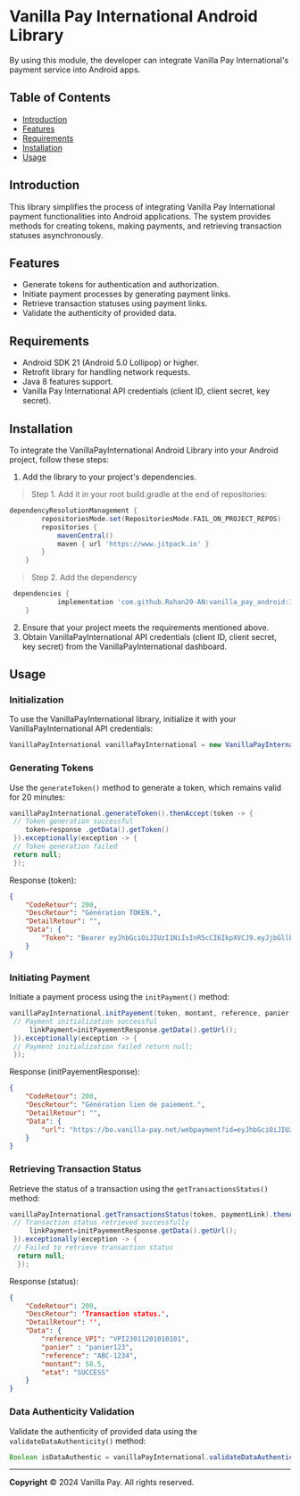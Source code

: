 

# Vanilla Pay International Android Library

By using this module, the developer can integrate Vanilla Pay International's payment service into Android apps.

## Table of Contents

- [Introduction](#introduction)
- [Features](#features)
- [Requirements](#requirements)
- [Installation](#installation)
- [Usage](#usage)

## Introduction

This library simplifies the process of integrating Vanilla Pay International payment functionalities into Android applications. The system provides methods for creating tokens, making payments, and retrieving transaction statuses asynchronously.

## Features

- Generate tokens for authentication and authorization.
- Initiate payment processes by generating payment links.
- Retrieve transaction statuses using payment links.
- Validate the authenticity of provided data.

## Requirements

- Android SDK 21 (Android 5.0 Lollipop) or higher.
- Retrofit library for handling network requests.
- Java 8 features support.
- Vanilla Pay International  API credentials (client ID, client secret, key secret).

## Installation

To integrate the VanillaPayInternational Android Library into your Android project, follow these steps:

1. Add the library to your project's dependencies.
> Step 1. Add it in your root build.gradle at the end of repositories:
```gradle  
dependencyResolutionManagement {
		repositoriesMode.set(RepositoriesMode.FAIL_ON_PROJECT_REPOS)
		repositories {
			mavenCentral()
			maven { url 'https://www.jitpack.io' }
		}
	} 
```  

> Step 2. Add the dependency

```gradle  
 dependencies {
	        implementation 'com.github.Rohan29-AN:vanilla_pay_android:1.0.0'
	}
````  

2. Ensure that your project meets the requirements mentioned above.
3. Obtain VanillaPayInternational API credentials (client ID, client secret, key secret) from the VanillaPayInternational dashboard.

## Usage

### Initialization

To use the VanillaPayInternational library, initialize it with your VanillaPayInternational API credentials:

```java  
VanillaPayInternational vanillaPayInternational = new VanillaPayInternational(clientId, clientSecret, keySecret, vpiVersion);  
```  

### Generating Tokens

Use the `generateToken()` method to generate a token, which remains valid for 20 minutes:

```java  
vanillaPayInternational.generateToken().thenAccept(token -> {  
 // Token generation successful
    token=response .getData().getToken()
 }).exceptionally(exception -> {  
 // Token generation failed 
 return null;
 });  
```  

Response (token):
```json
{
    "CodeRetour": 200,
    "DescRetour": "Génération TOKEN.",
    "DetailRetour": "",
    "Data": {
    	"Token": "Bearer eyJhbGciOiJIUzI1NiIsInR5cCI6IkpXVCJ9.eyJjbGllbnRJRCI6ImMzNDJhNWUxZTViZWI3NDIzZjk0OGZiYWJiMzZiYzY4ZDJlYzk4ZTNkNTY0ZjNmODU1ODEzMjBlNGY0MjM1NjIiLCJjbGllbnRTRUNSRVQiOiJkZWMxNGZkYTg3ZTVlOTIyOTNjM2M0NzY2Yzk2MjQyODk4MmY1Njg2NWI0MGEzMTNhMDBkMGJmNzJlZWUwZDQxIiwiZGF0ZUV4cGlyYXRpb24iOiIyMDIzLTEyLTIwVDA5OjA5OjM1LjIyMFoiLCJpYXQiOjE3MDMwNjIxNzV9.nb4qp0EYzCISHj9X3q_h9uKt-Qy3m3_DKmltytOINO8"
 	}
}
```


### Initiating Payment

Initiate a payment process using the `initPayment()` method:

```java  
vanillaPayInternational.initPayement(token, montant, reference, panier, notifUrl, redirectUrl).thenAccept(initPayementResponse -> {  
 // Payment initialization successful
	 linkPayment=initPayementResponse.getData().getUrl();
 }).exceptionally(exception -> {  
 // Payment initialization failed return null;
 });  
```  

Response (initPayementResponse):
```json
{
    "CodeRetour": 200,
    "DescRetour": "Génération lien de paiement.",
    "DetailRetour": "",
    "Data": {
        "url": "https://bo.vanilla-pay.net/webpayment?id=eyJhbGciOiJIUzI1NiJ9.VlBJMjMxMjIxMTA1MjUzOTQ.MThKzznZYh6x9gLoCEt6-c5zED62KXmBjitbp5_dmQE"
    }
}
```

### Retrieving Transaction Status

Retrieve the status of a transaction using the `getTransactionsStatus()` method:

```java  
vanillaPayInternational.getTransactionsStatus(token, paymentLink).thenAccept(status -> {  
 // Transaction status retrieved successfully
	 linkPayment=initPayementResponse.getData().getUrl();
 }).exceptionally(exception -> {  
 // Failed to retrieve transaction status
  return null;
  });  
```  

Response (status):
```json
{
    "CodeRetour": 200,
    "DescRetour": 'Transaction status.',
    "DetailRetour": '',
    "Data": {
        "reference_VPI": "VPI23011201010101",
	    "panier" : "panier123",
        "reference": "ABC-1234",
        "montant": 58.5,
        "etat": "SUCCESS"
    }
}
```

### Data Authenticity Validation

Validate the authenticity of provided data using the `validateDataAuthenticity()` method:

```java  
Boolean isDataAuthentic = vanillaPayInternational.validateDataAuthenticity(vpi_signature, body);  
```  
---
**Copyright**   © 2024  Vanilla Pay. All rights reserved.  